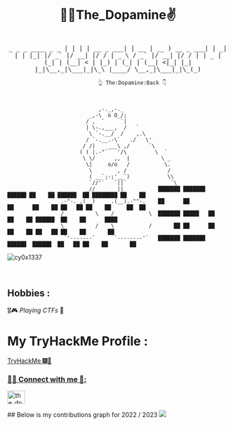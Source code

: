 <h1 align="center">🐱‍👤The_Dopamine✌</h1>
<h3 align="center"></h3>
<p align="center">
  <br>
  <samp>
                _   _            _      ____             _    _ 
               | | | | __ _  ___| | __ | __ )  __ _  ___| | _| |
               | |_| |/ _` |/ __| |/ / |  _ \ / _` |/ __| |/ / |
               |  _  | (_| | (__|   <  | |_) | (_| | (__|   <|_|
               |_| |_|\__,_|\___|_|\_\ |____/ \__,_|\___|_|\_(_)
                                                 
                                 👆 The:Dopamine:Back 👇


     
                                 ,-._,-._             
                              _,-\  o O_/;            
                             / ,  `     `|            
                             | \-.,___,  /   `        
                              \ `-.__/  /    ,.\      
                             / `-.__.-\`   ./   \'
                            / /|    ___\ ,/      `\
                           ( ( |.-"`   '/\         \  `
                            \ \/      ,,  |          \ _
                             \|     o/o   /           \.
                              \        , /             /
                              ( __`;-;'__`)            \\
                              `//'`   `||`              `\
                             _//       ||           ███████ ███████  ██████ ██    ██ ██████  ██ ████████ ██    ██ 
                     .-"-._,(__)     .(__).-""-.    ██      ██      ██      ██    ██ ██   ██ ██    ██     ██  ██  
                     /          \    /           \  ███████ █████   ██      ██    ██ ██████  ██    ██      ████   
                     \          /    \           /       ██ ██      ██      ██    ██ ██   ██ ██    ██       ██    
                      `'-------`      `--------'`   ███████ ███████  ██████  ██████  ██   ██ ██    ██       ██                              
                      

    

</samp>
</p>
<p align="left"> <img src="https://komarev.com/ghpvc/?username=cy0x1337&label=Profile%20views&color=0e75b6&style=flat" alt="cy0x1337" /> </p>

</br>


## Hobbies : 

   🎖🎮 *Playing CTFs* 🥈</br>

# My TryHackMe Profile :
<div style="display: flex;">
   <a href="https://tryhackme.com/p/wristunchallenge">TryHackMe 🎆🎇
</div>


<h3 align="left">🏴‍☠️ Connect with me 👋:</h3>
<p align="left">
<a href="https://twitter.com/the_dopamine0" target="blank"><img align="center" src="https://raw.githubusercontent.com/rahuldkjain/github-profile-readme-generator/master/src/images/icons/Social/twitter.svg" alt="the_dopamine0" height="30" width="40" /></a>
</p>
## Below is my contributions graph for 2022 / 2023
<img src = https://github.com/0x157/0x157/blob/output/contrib-snek-yami.svg >
